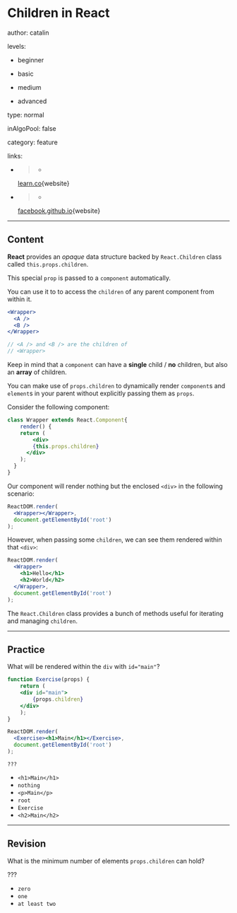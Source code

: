 # Children in **React**
author: catalin

levels:

  - beginner

  - basic

  - medium

  - advanced

type: normal

inAlgoPool: false

category: feature

links:

- >-
  [learn.co](https://learn.co/lessons/react-this-props-children){website}

- >-
  [facebook.github.io](https://facebook.github.io/react/docs/react-api.html#react.children){website}


---
## Content

**React** provides an *opaque* data structure backed by `React.Children` class called `this.props.children`.

This special `prop` is passed to a `component` automatically.

You can use it to to access the `children` of any parent component from within it.

```jsx
<Wrapper>
  <A />
  <B />
</Wrapper>

// <A /> and <B /> are the children of
// <Wrapper>

```

Keep in mind that a `component` can have a **single** child / **no** children, but also an **array** of children.

You can make use of `props.children` to dynamically render `component`s and `element`s in your parent without explicitly passing them as `props`.

Consider the following component:
```jsx
class Wrapper extends React.Component{
	render() {
  	return (
    	<div>
      	{this.props.children}
      </div>
    );
  }
}

```
Our component will render nothing but the enclosed `<div>` in the following scenario:
```jsx
ReactDOM.render(
  <Wrapper></Wrapper>,
  document.getElementById('root')
);
```

However, when passing some `children`, we can see them rendered within that `<div>`:
```jsx
ReactDOM.render(
  <Wrapper>
    <h1>Hello</h1>
    <h2>World</h2>
  </Wrapper>,
  document.getElementById('root')
);
```

The `React.Children` class provides a bunch of methods useful for iterating and managing `children`.

---
## Practice

What will be rendered within the `div` with `id="main"`?
```jsx
function Exercise(props) {
	return (
  	<div id="main">
  		{props.children}
  	</div>
    );
}

ReactDOM.render(
  <Exercise><h1>Main</h1></Exercise>,
  document.getElementById('root')
);

```

`???`

* `<h1>Main</h1>`
* `nothing`
* `<p>Main</p>`
* `root`
* `Exercise`
* `<h2>Main</h2>`

---
## Revision

What is the minimum number of elements `props.children` can hold?

???

* `zero`
* `one`
* `at least two`
